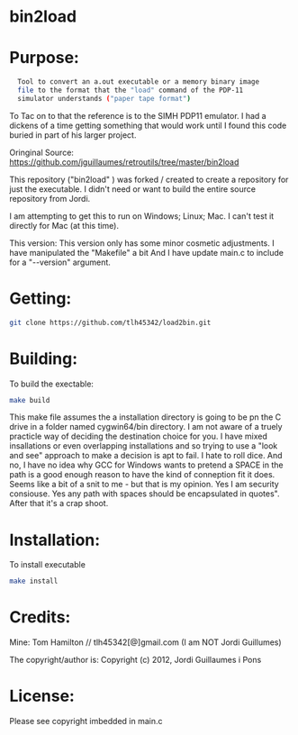 # bin2load

# Purpose:

```bash
  Tool to convert an a.out executable or a memory binary image
  file to the format that the "load" command of the PDP-11
  simulator understands ("paper tape format")
```

To Tac on to that the reference is to the SIMH PDP11 emulator.  I had a dickens of a time getting something that would work until I found this code buried in part of his larger project.

Oringinal Source:
https://github.com/jguillaumes/retroutils/tree/master/bin2load

This repository ("bin2load" ) was forked / created to create a repository for just the executable.  I didn't need or want to build the entire source repository from Jordi.

I am attempting to get this to run on Windows; Linux; Mac.  I can't test it directly for Mac (at this time).

This version:
This version only has some minor cosmetic adjustments.  I have manipulated the "Makefile" a bit
And I have update main.c to include for a "--version" argument.

# Getting:

```bash
git clone https://github.com/tlh45342/load2bin.git
```

# Building:

To build the exectable:

```bash
make build
```

This make file assumes the a installation directory is going to be pn the C drive in a folder named cygwin64/bin directory.  I am not aware of a truely practicle way of deciding the destination choice for you.  I have mixed insallations or even overlapping installations and so trying to use a "look and see" approach to make a decision is apt to fail.  I hate to roll dice.  And no, I have no idea why GCC for Windows wants to pretend a SPACE in the path is a good enough reason to have the kind of conneption fit it does.  Seems like a bit of a snit to me - but that is my opinion.  Yes I am security consiouse. 
 Yes any path with spaces should be encapsulated in quotes".  After that it's a crap shoot. 

# Installation:

To  install executable

```bash
make install
```

# Credits:

Mine:  Tom Hamilton // tlh45342[@]gmail.com  (I am NOT Jordi Guillumes)

The copyright/author is: Copyright (c) 2012, Jordi Guillaumes i Pons

# License:

Please see copyright imbedded in main.c
